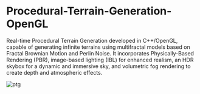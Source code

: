 # Procedural-Terrain-Generation-OpenGL


Real-time Procedural Terrain Generation developed in C++/OpenGL, capable of generating infinite terrains using multifractal models based on Fractal Brownian Motion and Perlin Noise. It incorporates Physically-Based Rendering (PBR), image-based lighting (IBL) for enhanced realism, an HDR skybox for a dynamic and immersive sky, and volumetric fog rendering to create depth and atmospheric effects.


![ptg](https://github.com/user-attachments/assets/896d0e9d-c9c0-49fc-9d1a-debc28df5517)

